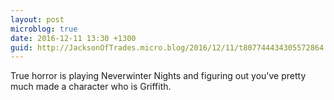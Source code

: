 ```yaml
---
layout: post
microblog: true
date: 2016-12-11 13:30 +1300
guid: http://JacksonOfTrades.micro.blog/2016/12/11/t807744434305572864.html
---
```

True horror is playing Neverwinter Nights and figuring out you've pretty much made a character who is Griffith.
